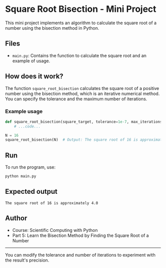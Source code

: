 # Square Root Bisection - Mini Project

This mini project implements an algorithm to calculate the square root of a number using the bisection method in Python.

## Files
- `main.py`: Contains the function to calculate the square root and an example of usage.

## How does it work?
The function `square_root_bisection` calculates the square root of a positive number using the bisection method, which is an iterative numerical method. You can specify the tolerance and the maximum number of iterations.

### Example usage
```python
def square_root_bisection(square_target, tolerance=1e-7, max_iterations=100):
    # ...code...

N = 16
square_root_bisection(N)  # Output: The square root of 16 is approximately 4.0
```

## Run
To run the program, use:

```bash
python main.py
```

## Expected output
```
The square root of 16 is approximately 4.0
```

## Author
- Course: Scientific Computing with Python
- Part 5: Learn the Bisection Method by Finding the Square Root of a Number

---
You can modify the tolerance and number of iterations to experiment with the result's precision.